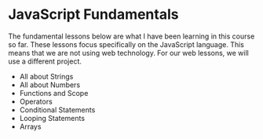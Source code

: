 # JavaScript Fundamentals

The fundamental lessons below are what I have been learning in this course so far. These lessons focus specifically on the JavaScript language. This means that we are not using web technology. For our web lessons, we will use a different project.
- All about Strings
- All about Numbers
- Functions and Scope
- Operators
- Conditional Statements
- Looping Statements
- Arrays
